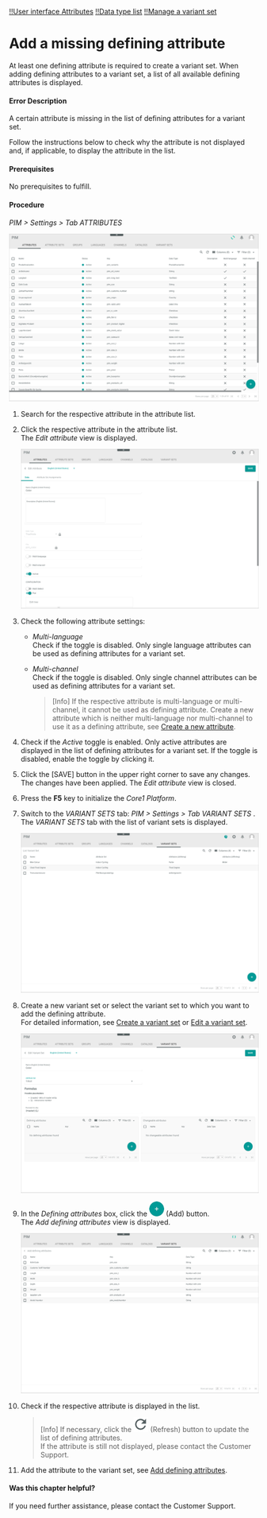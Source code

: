 [!!User interface Attributes](../UserInterface/03a_Attributes.md)
[!!Data type list](../../Datahub/UserInterface/04_DataTypeList.md)
[!!Manage a variant set](../Integration/07_ManageVariantSets.md)

# Add a missing defining attribute

At least one defining attribute is required to create a variant set. When adding defining attributes to a variant set, a list of all available defining attributes is displayed.  

#### Error Description

A certain attribute is missing in the list of defining attributes for a variant set.

Follow the instructions below to check why the attribute is not displayed and, if applicable, to display the attribute in the list.

#### Prerequisites

No prerequisites to fulfill.

#### Procedure

*PIM > Settings > Tab ATTRIBUTES*

![Attributes](../../Assets/Screenshots/PIM/Settings/Attributes/Attributes.png "[Attributes]")

1. Search for the respective attribute in the attribute list.

2. Click the respective attribute in the attribute list.   
    The *Edit attribute* view is displayed.

    ![Edit attribute](../../Assets/Screenshots/PIM/Settings/Attributes/EditAttribute_Data.png "[Edit attribute]")

3. Check the following attribute settings:
    - *Multi-language*      
        Check if the toggle is disabled. Only single language attributes can be used as defining attributes for a variant set.
    - *Multi-channel*      
        Check if the toggle is disabled. Only single channel attributes can be used as defining attributes for a variant set.

        > [Info] If the respective attribute is multi-language or multi-channel, it cannot be used as defining attribute. Create a new attribute which is neither multi-language nor multi-channel to use it as a defining attribute, see [Create a new attribute](../Integration/01_ManageAttributes.md#create-an-attribute).    

4. Check if the *Active* toggle is enabled. Only active attributes are displayed in the list of defining attributes for a variant set. If the toggle is disabled, enable the toggle by clicking it.

5. Click the [SAVE] button in the upper right corner to save any changes.   
    The changes have been applied. The *Edit attribute* view is closed.

6. Press the **F5** key to initialize the *Core1 Platform*.

7. Switch to the *VARIANT SETS* tab: *PIM > Settings > Tab VARIANT SETS* .      
    The *VARIANT SETS* tab with the list of variant sets is displayed.

    ![Variant sets](../../Assets/Screenshots/PIM/Settings/VariantSets/VariantSets.png "[Variant sets]")

8. Create a new variant set or select the variant set to which you want to add the defining attribute.   
  For detailed information, see [Create a variant set](../Integration/07_ManageVariantSets.md#create-a-variant-set) or [Edit a variant set](../Integration/07_ManageVariantSets.md#edit-a-variant-set).

    ![Formulas](../../Assets/Screenshots/PIM/Settings/VariantSets/Formulas.png "[Formulas]")

9. In the *Defining attributes* box, click the ![Add](../../Assets/Icons/Plus01.png "[Add]") (Add) button.    
    The *Add defining attributes* view is displayed.

    ![Add defining attributes](../../Assets/Screenshots/PIM/Settings/VariantSets/AddDefiningAttributes.png "[Add defining attributes]")

10. Check if the respective attribute is displayed in the list.

    > [Info] If necessary, click the ![Refresh](../../Assets/Icons/Refresh01.png "[Refresh]") (Refresh) button to update the list of defining attributes.    
    If the attribute is still not displayed, please contact the Customer Support.    

11. Add the attribute to the variant set, see [Add defining attributes](../Integration/07_ManageVariantSets.md#add-defining-attributes).



#### Was this chapter helpful?

If you need further assistance, please contact the Customer Support.
